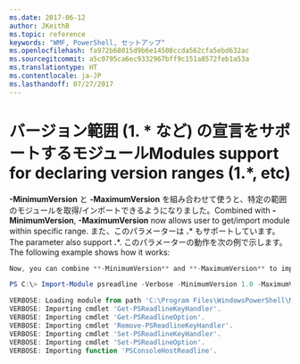 ```yaml
---
ms.date: 2017-06-12
author: JKeithB
ms.topic: reference
keywords: "WMF, PowerShell, セットアップ"
ms.openlocfilehash: fa972b68015d9b6e14508ccda562cfa5ebd632ac
ms.sourcegitcommit: a5c0795ca6ec9332967bff9c151a8572feb1a53a
ms.translationtype: HT
ms.contentlocale: ja-JP
ms.lasthandoff: 07/27/2017
---
```

# <a name="modules-support-for-declaring-version-ranges-1-etc"></a><span data-ttu-id="11825-102">バージョン範囲 (1. * など) の宣言をサポートするモジュール</span><span class="sxs-lookup"><span data-stu-id="11825-102">Modules support for declaring version ranges (1.*, etc)</span></span>
<span data-ttu-id="11825-103">**-MinimumVersion** と **-MaximumVersion** を組み合わせて使うと、特定の範囲のモジュールを取得/インポートできるようになりました。</span><span class="sxs-lookup"><span data-stu-id="11825-103">Combined with **-MinimumVersion**, **-MaximumVersion** now allows user to get/import module within specific range.</span></span> <span data-ttu-id="11825-104">また、このパラメーターは **.*** もサポートしています。</span><span class="sxs-lookup"><span data-stu-id="11825-104">The parameter also support **.***.</span></span> <span data-ttu-id="11825-105">このパラメーターの動作を次の例で示します。</span><span class="sxs-lookup"><span data-stu-id="11825-105">The following example shows how it works:</span></span>

```powershell
Now, you can combine **-MinimumVersion** and **-MaximumVersion** to import module within specific range:

PS C:\> Import-Module psreadline -Verbose -MinimumVersion 1.0 -MaximumVersion 1.2.*

VERBOSE: Loading module from path 'C:\Program Files\WindowsPowerShell\Modules\psreadline\1.1\psreadline.psd1'.
VERBOSE: Importing cmdlet 'Get-PSReadlineKeyHandler'.
VERBOSE: Importing cmdlet 'Get-PSReadlineOption'.
VERBOSE: Importing cmdlet 'Remove-PSReadlineKeyHandler'.
VERBOSE: Importing cmdlet 'Set-PSReadlineKeyHandler'.
VERBOSE: Importing cmdlet 'Set-PSReadlineOption'.
VERBOSE: Importing function 'PSConsoleHostReadline'.
```


